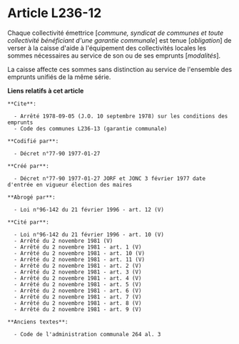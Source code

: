 # Article L236-12

Chaque collectivité émettrice [*commune, syndicat de communes et toute collectivité bénéficiant d'une garantie communale*]
est tenue [*obligation*] de verser à la caisse d'aide à l'équipement des collectivités locales les sommes nécessaires au
service de son ou de ses emprunts [*modalités*]. 

La caisse affecte ces sommes sans distinction au service de l'ensemble des emprunts unifiés de la même série.

**Liens relatifs à cet article**

	**Cite**:

	  - Arrêté 1978-09-05 (J.O. 10 septembre 1978) sur les conditions des emprunts
	  - Code des communes L236-13 (garantie communale)

	**Codifié par**:

	  - Décret n°77-90 1977-01-27

	**Créé par**:

	  - Décret n°77-90 1977-01-27 JORF et JONC 3 février 1977 date d'entrée en vigueur élection des maires

	**Abrogé par**:

	  - Loi n°96-142 du 21 février 1996 - art. 12 (V)

	**Cité par**:

	  - Loi n°96-142 du 21 février 1996 - art. 10 (V)
	  - Arrêté du 2 novembre 1981 (V)
	  - Arrêté du 2 novembre 1981 - art. 1 (V)
	  - Arrêté du 2 novembre 1981 - art. 10 (V)
	  - Arrêté du 2 novembre 1981 - art. 11 (V)
	  - Arrêté du 2 novembre 1981 - art. 2 (V)
	  - Arrêté du 2 novembre 1981 - art. 3 (V)
	  - Arrêté du 2 novembre 1981 - art. 4 (V)
	  - Arrêté du 2 novembre 1981 - art. 5 (V)
	  - Arrêté du 2 novembre 1981 - art. 6 (V)
	  - Arrêté du 2 novembre 1981 - art. 7 (V)
	  - Arrêté du 2 novembre 1981 - art. 8 (V)
	  - Arrêté du 2 novembre 1981 - art. 9 (V)

	**Anciens textes**:

	  - Code de l'administration communale 264 al. 3
